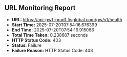## URL Monitoring Report

- **URL:** https://api-gw1-prod1.fisglobal.com/gw/v1/health
- **Start Time:** 2025-07-20T07:54:16.676399
- **End Time:** 2025-07-20T07:54:16.915086
- **Total Time Taken:** 0.238687 seconds
- **HTTP Status Code:** 403
- **Status:** Failure
- **Failure Reason:** HTTP Status Code: 403
